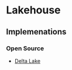 # Lakehouse

<!--
Data Lake + Data Warehouse
-->

## Implemenations

### Open Source

- [Delta Lake](/deltalake.md)
